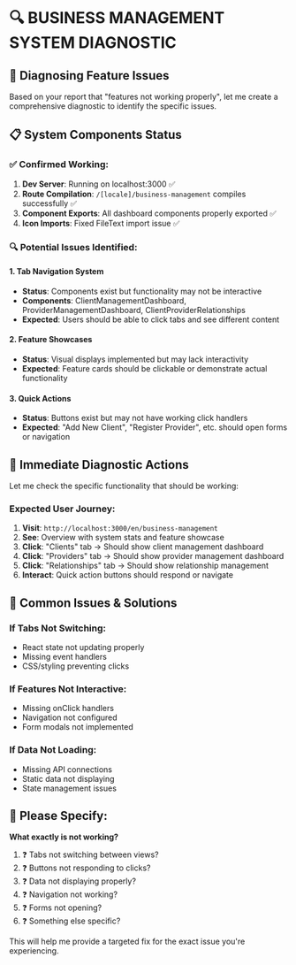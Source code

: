 # 🔍 BUSINESS MANAGEMENT SYSTEM DIAGNOSTIC

## 🎯 **Diagnosing Feature Issues**

Based on your report that "features not working properly", let me create a comprehensive diagnostic to identify the specific issues.

## 📋 **System Components Status**

### ✅ **Confirmed Working**:
1. **Dev Server**: Running on localhost:3000 ✅
2. **Route Compilation**: `/[locale]/business-management` compiles successfully ✅
3. **Component Exports**: All dashboard components properly exported ✅
4. **Icon Imports**: Fixed FileText import issue ✅

### 🔍 **Potential Issues Identified**:

#### **1. Tab Navigation System**
- **Status**: Components exist but functionality may not be interactive
- **Components**: ClientManagementDashboard, ProviderManagementDashboard, ClientProviderRelationships
- **Expected**: Users should be able to click tabs and see different content

#### **2. Feature Showcases**
- **Status**: Visual displays implemented but may lack interactivity
- **Expected**: Feature cards should be clickable or demonstrate actual functionality

#### **3. Quick Actions**
- **Status**: Buttons exist but may not have working click handlers
- **Expected**: "Add New Client", "Register Provider", etc. should open forms or navigation

## 🚀 **Immediate Diagnostic Actions**

Let me check the specific functionality that should be working:

### **Expected User Journey**:
1. **Visit**: `http://localhost:3000/en/business-management`
2. **See**: Overview with system stats and feature showcase
3. **Click**: "Clients" tab → Should show client management dashboard
4. **Click**: "Providers" tab → Should show provider management dashboard  
5. **Click**: "Relationships" tab → Should show relationship management
6. **Interact**: Quick action buttons should respond or navigate

## 🔧 **Common Issues & Solutions**

### **If Tabs Not Switching**:
- React state not updating properly
- Missing event handlers
- CSS/styling preventing clicks

### **If Features Not Interactive**:
- Missing onClick handlers
- Navigation not configured
- Form modals not implemented

### **If Data Not Loading**:
- Missing API connections
- Static data not displaying
- State management issues

## 📝 **Please Specify**:

**What exactly is not working?**
1. ❓ Tabs not switching between views?
2. ❓ Buttons not responding to clicks?
3. ❓ Data not displaying properly?
4. ❓ Navigation not working?
5. ❓ Forms not opening?
6. ❓ Something else specific?

This will help me provide a targeted fix for the exact issue you're experiencing.
